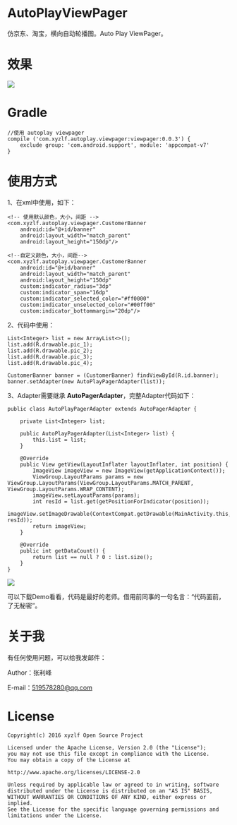 # AutoPlayViewPager
仿京东、淘宝，横向自动轮播图。Auto Play ViewPager。

# 效果
<img src="autoplay_view.gif" />

# Gradle
	//使用 autoplay viewpager
	compile ('com.xyzlf.autoplay.viewpager:viewpager:0.0.3') {
	    exclude group: 'com.android.support', module: 'appcompat-v7'
	}

# 使用方式

1、在xml中使用，如下：
	
	<!-- 使用默认颜色，大小，间距 -->
    <com.xyzlf.autoplay.viewpager.CustomerBanner
	    android:id="@+id/banner"
	    android:layout_width="match_parent"
	    android:layout_height="150dp"/>

	<!--自定义颜色，大小，间距-->
	<com.xyzlf.autoplay.viewpager.CustomerBanner
        android:id="@+id/banner"
        android:layout_width="match_parent"
        android:layout_height="150dp"
        custom:indicator_radius="3dp"
        custom:indicator_span="16dp"
        custom:indicator_selected_color="#ff0000"
        custom:indicator_unselected_color="#00ff00"
        custom:indicator_bottommargin="20dp"/>


2、代码中使用：

	List<Integer> list = new ArrayList<>();
    list.add(R.drawable.pic_1);
    list.add(R.drawable.pic_2);
    list.add(R.drawable.pic_3);
    list.add(R.drawable.pic_4);
        
    CustomerBanner banner = (CustomerBanner) findViewById(R.id.banner);
    banner.setAdapter(new AutoPlayPagerAdapter(list));


3、Adapter需要继承 **AutoPagerAdapter**，完整Adapter代码如下：

	public class AutoPlayPagerAdapter extends AutoPagerAdapter {

	    private List<Integer> list;
	
	    public AutoPlayPagerAdapter(List<Integer> list) {
	        this.list = list;
	    }
	
	    @Override
	    public View getView(LayoutInflater layoutInflater, int position) {
	        ImageView imageView = new ImageView(getApplicationContext());
	        ViewGroup.LayoutParams params = new ViewGroup.LayoutParams(ViewGroup.LayoutParams.MATCH_PARENT, ViewGroup.LayoutParams.WRAP_CONTENT);
	        imageView.setLayoutParams(params);
	        int resId = list.get(getPositionForIndicator(position));
	        imageView.setImageDrawable(ContextCompat.getDrawable(MainActivity.this, resId));
	        return imageView;
	    }
	
	    @Override
	    public int getDataCount() {
	        return list == null ? 0 : list.size();
	    }
	}

<img src="autoplay_view2.gif" />

可以下载Demo看看，代码是最好的老师。借用前同事的一句名言：“代码面前，了无秘密”。

# 关于我
有任何使用问题，可以给我发邮件：

Author：张利峰

E-mail：519578280@qq.com

# License

    Copyright(c) 2016 xyzlf Open Source Project
    
    Licensed under the Apache License, Version 2.0 (the "License");
    you may not use this file except in compliance with the License.
    You may obtain a copy of the License at
    
    http://www.apache.org/licenses/LICENSE-2.0
    
    Unless required by applicable law or agreed to in writing, software
    distributed under the License is distributed on an "AS IS" BASIS,
    WITHOUT WARRANTIES OR CONDITIONS OF ANY KIND, either express or implied.
    See the License for the specific language governing permissions and
    limitations under the License.